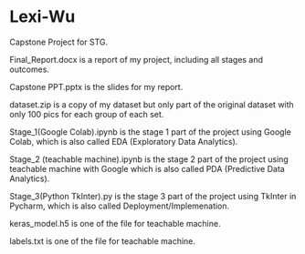 # Lexi-Wu
Capstone Project for STG.

Final_Report.docx is a report of my project, including all stages and outcomes.

Capstone PPT.pptx is the slides for my report.

dataset.zip is a copy of my dataset but only part of the original dataset with only 100 pics for each group of each set.

Stage_1(Google Colab).ipynb is the stage 1 part of the project using Google Colab, which is also called EDA (Exploratory Data Analytics).

Stage_2 (teachable machine).ipynb is the stage 2 part of the project using teachable machine with Google which is also called PDA (Predictive Data Analytics).

Stage_3(Python TkInter).py is the stage 3 part of the project using TkInter in Pycharm, which is also called Deployment/Implemenation.

keras_model.h5 is one of the file for teachable machine.

labels.txt is one of the file for teachable machine.
